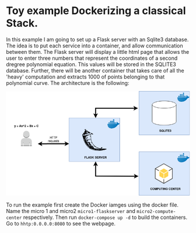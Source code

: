 # Toy example Dockerizing a classical Stack.

In this example I am going to set up a Flask server with an Sqlite3 database. The idea is to put each service into a container, and allow communication between them. The Flask server will display a little html page that allows the user to enter three numbers that represent the coordinates of a second dregree polynomial equation. This values will be stored in the SQLITE3 database. Further, there will be another container that takes care of all the 'heavy' computation and extracts 1000 of points belonging to that polynomial curve. The architecture is the following:

![diagram](./img/diagram.png)


To run the example first create the Docker iamges using the docker file. Name the micro 1 and micro2 `micro1-flaskserver` and `micro2-compute-center` respectively. Then run `docker-compose up -d` to build the containers. Go to `hhtp:0.0.0.0:8080` to see the webpage. 
